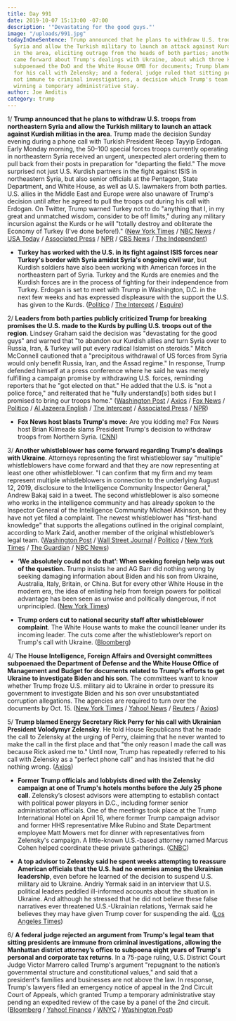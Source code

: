```yaml
---
title: Day 991
date: 2019-10-07 15:13:00 -07:00
description: '"Devastating for the good guys."'
image: "/uploads/991.jpg"
todayInOneSentence: Trump announced that he plans to withdraw U.S. troops from northeastern
  Syria and allow the Turkish military to launch an attack against Kurdish militias
  in the area, eliciting outrage from the heads of both parties; another whistleblower
  came forward about Trump's dealings with Ukraine, about which three House committees
  subpoenaed the DoD and the White House OMB for documents; Trump blamed Rick Perry
  for his call with Zelensky; and a federal judge ruled that sitting presidents are
  not immune to criminal investigations, a decision which Trump's team quickly appealed,
  winning a temporary administrative stay.
author: Joe Amditis
category: trump
---
```


1/ **Trump announced that he plans to withdraw U.S. troops from northeastern Syria and allow the Turkish military to launch an attack against Kurdish militias in the area**. Trump made the decision Sunday evening during a phone call with Turkish President Recep Tayyip Erdogan. Early Monday morning, the 50–100 special forces troops currently operating in northeastern Syria received an urgent, unexpected alert ordering them to pull back from their posts in preparation for "departing the field." The move surprised not just U.S. Kurdish partners in the fight against ISIS in northeastern Syria, but also senior officials at the Pentagon, State Department, and White House, as well as U.S. lawmakers from both parties. U.S. allies in the Middle East and Europe were also unaware of Trump's decision until after he agreed to pull the troops out during his call with Erdogan. On Twitter, Trump warned Turkey not to do "anything that I, in my great and unmatched wisdom, consider to be off limits," during any military incursion against the Kurds or he will "totally destroy and obliterate the Economy of Turkey (I've done before!)." ([New York Times](https://www.nytimes.com/2019/10/07/us/politics/turkey-syria-trump.html) / [NBC News](https://www.nbcnews.com/politics/national-security/chaos-syria-washington-after-trump-call-erdogan-unleashed-turkish-military-n1063516) / [USA Today](https://www.usatoday.com/story/news/politics/2019/10/07/donald-trump-unmatched-wisdom-syria-tweet/3898498002/) / [Associated Press](https://www.pbs.org/newshour/politics/as-impeachment-looms-gop-revolts-against-trump-on-syria) / [NPR](https://www.npr.org/2019/10/07/768032967/u-s-troops-have-begun-pulling-out-of-northern-syria-as-turkey-launches-offensive) / [CBS News](https://www.cbsnews.com/amp/news/trump-on-syria-president-donald-trump-says-hes-not-siding-with-anybody-in-syria-withdrawal-today/) / [The Independent](https://www.independent.co.uk/news/world/americas/us-politics/trump-twitter-turkey-syria-isis-war-troops-latest-tweets-a9146551.html))

* **Turkey has worked with the U.S. in its fight against ISIS forces near Turkey's border with Syria amidst Syria's ongoing civil war**, but Kurdish soldiers have also been working with American forces in the northeastern part of Syria. Turkey and the Kurds are enemies and the Kurdish forces are in the process of fighting for their independence from Turkey. Erdogan is set to meet with Trump in Washington, D.C. in the next few weeks and has expressed displeasure with the support the U.S. has given to the Kurds. ([Politico](https://www.politico.com/news/2019/10/07/trump-turkey-syria-invasion-037052) / [The Intercept](https://theintercept.com/2019/10/07/kurds-syria-turkey-trump-betrayal/) / [Esquire](https://www.esquire.com/news-politics/politics/a29384997/president-trump-kurds-syria-turkey-invade/))

2/ **Leaders from both parties publicly criticized Trump for breaking promises the U.S. made to the Kurds by pulling U.S. troops out of the region**. Lindsey Graham said the decision was "devastating for the good guys" and warned that "to abandon our Kurdish allies and turn Syria over to Russia, Iran, & Turkey will put every radical Islamist on steroids." Mitch McConnell cautioned that a "precipitous withdrawal of US forces from Syria would only benefit Russia, Iran, and the Assad regime." In response, Trump defended himself at a press conference where he said he was merely fulfilling a campaign promise by withdrawing U.S. forces, reminding reporters that he "got elected on that." He added that the U.S. is "not a police force," and reiterated that he "fully understand\[s\] both sides but I promised to bring our troops home." ([Washington Post](https://www.washingtonpost.com/politics/mcconnell-joins-other-republicans-in-rebuking-trumps-syria-withdrawal/2019/10/07/aef0d11e-e914-11e9-9306-47cb0324fd44_story.html) / [Axios](https://www.axios.com/trump-withdraw-syria-turkey-border-kurdish-fighters-74336df0-a786-4891-96b5-54027023b41b.html) / [Fox News](https://www.foxnews.com/politics/trump-syria-withdraw-gop-criticism-defense) / [Politico](https://www.politico.com/news/2019/10/07/trump-turkey-syria-invasion-037052) / [Al Jazeera English](https://www.aljazeera.com/news/2019/10/betrayal-republicans-slam-trump-syria-move-191007153601112.html) / [The Intercept](https://theintercept.com/2019/10/07/kurds-syria-turkey-trump-betrayal/) / [Associated Press](https://news.wttw.com/2019/10/07/trump-sends-strong-conflicting-signals-syria-turkey) / [NPR](https://www.npr.org/2019/10/07/767904589/shocking-trump-is-criticized-for-pulling-troops-from-syrian-border))

* **Fox News host blasts Trump's move:** Are you kidding me? Fox News host Brian Kilmeade slams President Trump's decision to withdraw troops from Northern Syria. ([CNN](https://www.cnn.com/videos/media/2019/10/07/fox-news-trump-syria-troops-lead-vpx.cnn))

3/ **Another whistleblower has come forward regarding Trump's dealings with Ukraine**. Attorneys representing the first whistleblower say "multiple" whistleblowers have come forward and that they are now representing at least one other whistleblower. "I can confirm that my firm and my team represent multiple whistleblowers in connection to the underlying August 12, 2019, disclosure to the Intelligence Community Inspector General," Andrew Bakaj said in a tweet. The second whistleblower is also someone who works in the intelligence community and has already spoken to the Inspector General of the Intelligence Community Michael Atkinson, but they have not yet filed a complaint. The newest whistleblower has "first-hand knowledge" that supports the allegations outlined in the original complaint, according to Mark Zaid, another member of the original whistleblower’s legal team. ([Washington Post](https://www.washingtonpost.com/politics/whistleblowers-attorney-says-team-now-representing-multiple-officials/2019/10/06/18b48fec-e83d-11e9-9306-47cb0324fd44_story.html) / [Wall Street Journal](https://www.wsj.com/articles/attorneys-for-cia-officer-behind-trump-complaint-say-they-now-represent-multiple-whistleblowers-11570368927) / [Politico](https://www.politico.com/news/2019/10/06/trump-whistleblower-ukraine-attorney-031823) / [New York Times](https://www.nytimes.com/2019/10/04/us/politics/second-trump-whistleblower.html) / [The Guardian](https://www.theguardian.com/us-news/2019/oct/05/trump-second-whistleblower-complaint-ukraine-latest) / [NBC News](https://www.nbcnews.com/politics/trump-impeachment-inquiry/second-whistleblower-comes-forward-trump-ukraine-scandal-n1062961))

* **‘We absolutely could not do that’: When seeking foreign help was out of the question.** Trump insists he and AG Barr did nothing wrong by seeking damaging information about Biden and his son from Ukraine, Australia, Italy, Britain, or China. But for every other White House in the modern era, the idea of enlisting help from foreign powers for political advantage has been seen as unwise and politically dangerous, if not unprincipled. ([New York Times](https://www.nytimes.com/2019/10/06/us/politics/trump-foreign-influence.html))

* **Trump orders cut to national security staff after whistleblower complaint**. The White House wants to make the council leaner under its incoming leader. The cuts come after the whistleblower’s report on Trump's call with Ukraine. ([Bloomberg](https://www.bloomberg.com/news/articles/2019-10-05/trump-orders-cut-to-national-security-staff-after-whistle-blower))

4/ **The House Intelligence, Foreign Affairs and Oversight committees subpoenaed the Department of Defense and the White House Office of Management and Budget for documents related to Trump's efforts to get Ukraine to investigate Biden and his son**. The committees want to know whether Trump froze U.S. military aid to Ukraine in order to pressure its government to investigate Biden and his son over unsubstantiated corruption allegations. The agencies are required to turn over the documents by Oct. 15. ([New York Times](https://www.nytimes.com/reuters/2019/10/07/world/europe/07reuters-usa-trump-whistleblower-pentagon.html?searchResultPosition=1) / [Yahoo! News](https://news.yahoo.com/house-democrats-subpoena-pentagon-white-162711016.html?soc_src=newsroom&soc_trk=com.apple.UIKit.activity.CopyToPasteboard&.tsrc=newsroom) / [Reuters](https://www.reuters.com/article/us-usa-trump-whistleblower-pentagon/house-democrats-subpoena-pentagon-white-house-budget-office-for-ukraine-documents-idUSKBN1WM1UE) / [Axios](https://thehill.com/homenews/house/464665-democrats-subpoena-pentagon-budget-chiefs-in-impeachment-push))

5/ **Trump blamed Energy Secretary Rick Perry for his call with Ukrainian President Volodymyr Zelensky**. He told House Republicans that he made the call to Zelensky at the urging of Perry, claiming that he never wanted to make the call in the first place and that "the only reason I made the call was because Rick asked me to." Until now, Trump has repeatedly referred to his call with Zelensky as a "perfect phone call" and has insisted that he did nothing wrong. ([Axios](https://www.axios.com/trump-blamed-rick-perry-call-ukraine-zelensky-8178447a-0374-4ac6-b321-a9454b0565d4.html))

* **Former Trump officials and lobbyists dined with the Zelensky campaign at one of Trump's hotels months before the July 25 phone call**. Zelensky’s closest advisors were attempting to establish contact with political power players in D.C., including former senior administration officials. One of the meetings took place at the Trump International Hotel on April 16, where former Trump campaign advisor and former HHS representative Mike Rubino and State Department employee Matt Mowers met for dinner with representatives from Zelensky's campaign. A little-known U.S.-based attorney named Marcus Cohen helped coordinate these private gatherings. ([CNBC](https://www.cnbc.com/2019/10/07/former-trump-officials-dined-at-trump-hotel-with-zelensky-campaign.html))

* **A top advisor to Zelensky said he spent weeks attempting to reassure American officials that the U.S. had no enemies among the Ukrainian leadership**, even before he learned of the decision to suspend U.S. military aid to Ukraine. Andriy Yermak said in an interview that U.S. political leaders peddled ill-informed accounts about the situation in Ukraine. And although he stressed that he did not believe these false narratives ever threatened U.S.-Ukrainian relations, Yermak said he believes they may have given Trump cover for suspending the aid. ([Los Angeles Times](https://www.latimes.com/politics/story/2019-10-06/ukrainian-official-false-stories-threatened-us-ukraine-relations))

6/ **A federal judge rejected an argument from Trump's legal team that sitting presidents are immune from criminal investigations, allowing the Manhattan district attorney’s office to subpoena eight years of Trump's personal and corporate tax returns**. In a 75-page ruling, U.S. District Court Judge Victor Marrero called Trump's argument "repugnant to the nation’s governmental structure and constitutional values," and said that a president's families and businesses are not above the law. In response, Trump's lawyers filed an emergency notice of appeal in the 2nd Circuit Court of Appeals, which granted Trump a temporary administrative stay pending an expedited review of the case by a panel of the 2nd circuit. ([Bloomberg](https://www.bloomberg.com/news/articles/2019-10-07/trump-loses-court-fight-to-keep-tax-records-secret-from-n-y-k1gfd80t?utm_campaign=socialflow-organic&utm_source=twitter&cmpid=socialflow-twitter-business&utm_content=business&utm_medium=social) /  [Yahoo! Finance](https://finance.yahoo.com/news/judge-tosses-trump-challenge-tax-130243374.html) / [WNYC](https://twitter.com/AndreaWNYC/status/1181222328933502977) / [Washington Post](https://www.washingtonpost.com/national/federal-judge-rejects-president-trumps-challenge-to-the-release-of-his-tax-returns-for-a-new-york-state-criminal-probe/2019/10/07/d1724f18-e902-11e9-a329-7378fbfa1b63_story.html))